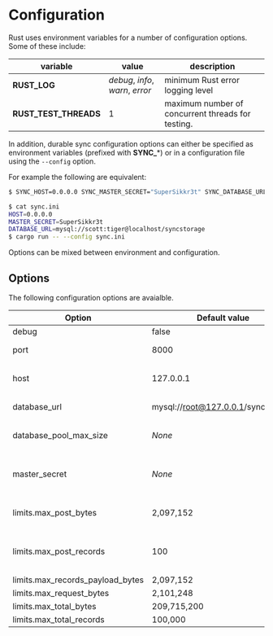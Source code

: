 # Configuration
Rust uses environment variables for a number of configuration options. Some of these include:

| variable | value | description |
| --- | --- | --- |
| **RUST_LOG** | *debug*, *info*, *warn*, *error* | minimum Rust error logging level |
| **RUST_TEST_THREADS** | 1  | maximum number of concurrent threads for testing. |

In addition, durable sync configuration options can either be specified as environment variables (prefixed with **SYNC_***) or in a configuration file using the `--config` option.

For example the following are equivalent:
```bash
$ SYNC_HOST=0.0.0.0 SYNC_MASTER_SECRET="SuperSikkr3t" SYNC_DATABASE_URL=mysql://scott:tiger@localhost/syncstorage cargo run
```

```bash
$ cat sync.ini
HOST=0.0.0.0
MASTER_SECRET=SuperSikkr3t
DATABASE_URL=mysql://scott:tiger@localhost/syncstorage
$ cargo run -- --config sync.ini
```

Options can be mixed between environment and configuration.

## Options
The following configuration options are avaialble.

| Option | Default value |Description |
| --- | --- | --- |
| debug | false | _unused_ |
| port | 8000 | connection port |
| host | 127.0.0.1 | host to listen for connections |
| database_url | mysql://root@127.0.0.1/syncstorage | database DSN |
| database_pool_max_size | _None_ | Max pool of database connections |
| master_secret| _None_ |  Sync master encryption secret |
| limits.max_post_bytes | 2,097,152‬ | Largest record post size | 
| limits.max_post_records | 100 | Largest number of records per post | 
| limits.max_records_payload_bytes | 2,097,152‬ | Largest ... | 
| limits.max_request_bytes | 2,101,248 | Largest ... |
| limits.max_total_bytes | 209,715,200 | Largest ... |
| limits.max_total_records | 100,000 | Largest ... |

